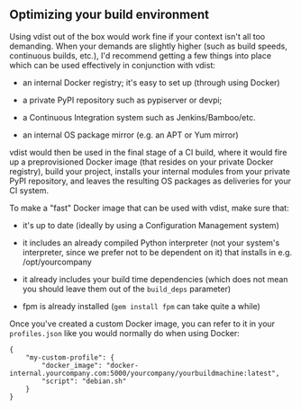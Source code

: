 ## Optimizing your build environment
Using vdist out of the box would work fine if your context isn't all too
demanding. When your demands are slightly higher (such as build speeds,
continuous builds, etc.), I'd recommend getting a few things into place which
can be used effectively in conjunction with vdist:

- an internal Docker registry; it's easy to set up (through using Docker)

- a private PyPI repository such as pypiserver or devpi;

- a Continuous Integration system such as Jenkins/Bamboo/etc.

- an internal OS package mirror (e.g. an APT or Yum mirror)

vdist would then be used in the final stage of a CI build, where it would fire
up a preprovisioned Docker image (that resides on your private Docker registry),
build your project, installs your internal modules from your private PyPI
repository, and leaves the resulting OS packages as deliveries for your CI
system.

To make a "fast" Docker image that can be used with vdist, make sure that:

- it's up to date (ideally by using a Configuration Management system)

- it includes an already compiled Python interpreter (not your system's
interpreter, since we prefer not to be dependent on it) that installs in
e.g. /opt/yourcompany

- it already includes your build time dependencies (which does not mean you
should leave them out of the `build_deps` parameter)
 
- fpm is already installed (`gem install fpm` can take quite a while)

Once you've created a custom Docker image, you can refer to it in your
`profiles.json` like you would normally do when using Docker:
```
{
    "my-custom-profile": {
        "docker_image": "docker-internal.yourcompany.com:5000/yourcompany/yourbuildmachine:latest",
        "script": "debian.sh"
    }
}
```

